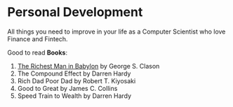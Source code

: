 # Personal Development
All things you need to improve in your life as a Computer Scientist who love Finance and Fintech.

Good to read **Books**:
1. [The Richest Man in Babylon](https://github.com/su6i/PersonalDevelopment/blob/master/Books/TheRichestManInBabylon/TheRichestManInBabylon.pdf) by George S. Clason     
2. The Compound Effect by Darren Hardy     
3. Rich Dad Poor Dad by Robert T. Kiyosaki    
4. Good to Great by James C. Collins
5. Speed Train to Wealth by Darren Hardy




